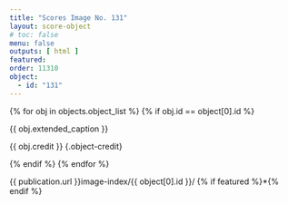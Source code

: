 ```yaml
---
title: "Scores Image No. 131"
layout: score-object
# toc: false
menu: false
outputs: [ html ]
featured: 
order: 11310
object:
  - id: "131"
---
```


{% for obj in objects.object_list %}
{% if obj.id == object[0].id %}

{{ obj.extended_caption }}

{{ obj.credit }} {.object-credit}

{% endif %}
{% endfor %}

<div class="object-credit object-url is-print-only">

{{ publication.url }}image-index/{{ object[0].id }}/ {% if featured %}*{% endif %}

</div>
